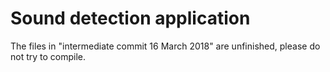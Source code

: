 # Sound detection application

The files in "intermediate commit 16 March 2018" are unfinished, please do not try to compile.
